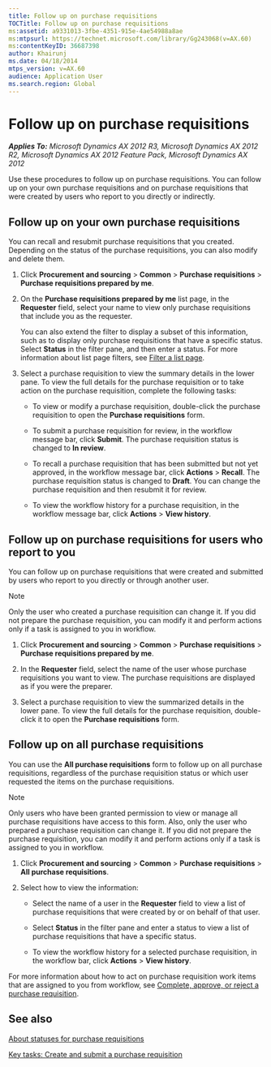 ```yaml
---
title: Follow up on purchase requisitions
TOCTitle: Follow up on purchase requisitions
ms:assetid: a9331013-3fbe-4351-915e-4ae54988a8ae
ms:mtpsurl: https://technet.microsoft.com/library/Gg243068(v=AX.60)
ms:contentKeyID: 36687398
author: Khairunj
ms.date: 04/18/2014
mtps_version: v=AX.60
audience: Application User
ms.search.region: Global
---
```


# Follow up on purchase requisitions 


_**Applies To:** Microsoft Dynamics AX 2012 R3, Microsoft Dynamics AX 2012 R2, Microsoft Dynamics AX 2012 Feature Pack, Microsoft Dynamics AX 2012_

Use these procedures to follow up on purchase requisitions. You can follow up on your own purchase requisitions and on purchase requisitions that were created by users who report to you directly or indirectly.

## Follow up on your own purchase requisitions

You can recall and resubmit purchase requisitions that you created. Depending on the status of the purchase requisitions, you can also modify and delete them.

1.  Click **Procurement and sourcing** \> **Common** \> **Purchase requisitions** \> **Purchase requisitions prepared by me**.

2.  On the **Purchase requisitions prepared by me** list page, in the **Requester** field, select your name to view only purchase requisitions that include you as the requester.
    
    You can also extend the filter to display a subset of this information, such as to display only purchase requisitions that have a specific status. Select **Status** in the filter pane, and then enter a status. For more information about list page filters, see [Filter a list page](filter-a-list-page.md).

3.  Select a purchase requisition to view the summary details in the lower pane. To view the full details for the purchase requisition or to take action on the purchase requisition, complete the following tasks:
    
      - To view or modify a purchase requisition, double-click the purchase requisition to open the **Purchase requisitions** form.
    
      - To submit a purchase requisition for review, in the workflow message bar, click **Submit**. The purchase requisition status is changed to **In review**.
    
      - To recall a purchase requisition that has been submitted but not yet approved, in the workflow message bar, click **Actions** \> **Recall**. The purchase requisition status is changed to **Draft**. You can change the purchase requisition and then resubmit it for review.
    
      - To view the workflow history for a purchase requisition, in the workflow message bar, click **Actions** \> **View history**.

## Follow up on purchase requisitions for users who report to you

You can follow up on purchase requisitions that were created and submitted by users who report to you directly or through another user.


> [!NOTE]
> <P>Only the user who created a purchase requisition can change it. If you did not prepare the purchase requisition, you can modify it and perform actions only if a task is assigned to you in workflow.</P>



1.  Click **Procurement and sourcing** \> **Common** \> **Purchase requisitions** \> **Purchase requisitions prepared by me**.

2.  In the **Requester** field, select the name of the user whose purchase requisitions you want to view. The purchase requisitions are displayed as if you were the preparer.

3.  Select a purchase requisition to view the summarized details in the lower pane. To view the full details for the purchase requisition, double-click it to open the **Purchase requisitions** form.

## Follow up on all purchase requisitions

You can use the **All purchase requisitions** form to follow up on all purchase requisitions, regardless of the purchase requisition status or which user requested the items on the purchase requisitions.


> [!NOTE]
> <P>Only users who have been granted permission to view or manage all purchase requisitions have access to this form. Also, only the user who prepared a purchase requisition can change it. If you did not prepare the purchase requisition, you can modify it and perform actions only if a task is assigned to you in workflow.</P>



1.  Click **Procurement and sourcing** \> **Common** \> **Purchase requisitions** \> **All purchase requisitions**.

2.  Select how to view the information:
    
      - Select the name of a user in the **Requester** field to view a list of purchase requisitions that were created by or on behalf of that user.
    
      - Select **Status** in the filter pane and enter a status to view a list of purchase requisitions that have a specific status.
    
      - To view the workflow history for a selected purchase requisition, in the workflow bar, click **Actions** \> **View history**.

For more information about how to act on purchase requisition work items that are assigned to you from workflow, see [Complete, approve, or reject a purchase requisition](complete-approve-or-reject-a-purchase-requisition.md).

## See also

[About statuses for purchase requisitions](about-statuses-for-purchase-requisitions.md)

[Key tasks: Create and submit a purchase requisition](key-tasks-create-and-submit-a-purchase-requisition.md)

  



